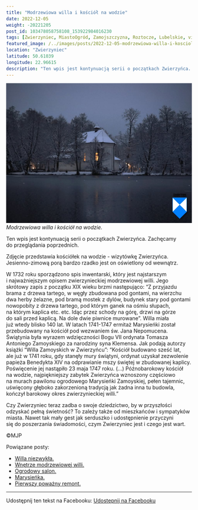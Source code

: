 ```yaml
---
title: "Modrzewiowa willa i kościół na wodzie"
date: 2022-12-05
weight: -20221205
post_id: 103478058758108_153922984016230
tags: [Zwierzyniec, MiastoOgród, Zamojszczyzna, Roztocze, Lubelskie, villarestituta, turystyka, dziedzictwo, zabytki, krajobrazy, kościoły]
featured_image: /../images/posts/2022-12-05-modrzewiowa-willa-i-kosciol-na-wodzie.jpg
location: "Zwierzyniec"
latitude: 50.61039
longitude: 22.96615
description: "Ten wpis jest kontynuacją serii o początkach Zwierzyńca. Zachęcamy do przeglądania poprzednich...."
---
```


![Modrzewiowa willa i kościół na wodzie.](/images/posts/2022-12-05-modrzewiowa-willa-i-kosciol-na-wodzie.jpg)
*Modrzewiowa willa i kościół na wodzie.*

Ten wpis jest kontynuacją serii o początkach Zwierzyńca. Zachęcamy do przeglądania poprzednich.

Zdjęcie przedstawia kościółek na wodzie - wizytówkę Zwierzyńca. Jesienno-zimową porą bardzo rzadko jest on oświetlony od wewnątrz.

W 1732 roku sporządzono spis inwentarski, który jest najstarszym i najważniejszym opisem zwierzynieckiej modrzewiowej willi. Jego skrótowy zapis z początku XIX wieku brzmi następująco:
“Z przyjazdu brama z drzewa tartego, w węgły zbudowana pod gontami, na wierzchu dwa herby żelazne, pod bramą mostek z dylów, budynek stary pod gontami nowopobity z drzewa tartego, pod którym ganek na ośmiu słupach, na którym kaplica etc. etc. Idąc przez schody na górę, drzwi na górze do sali przed kaplicą. Na dole dwie piwnice murowane”. Willa miała już wtedy blisko 140 lat.
W latach 1741-1747 ermitaż Marysieńki został przebudowany na kościół pod wezwaniem św. Jana Nepomucena. Świątynia była wyrazem wdzięczności Bogu VII ordynata Tomasza Antoniego Zamoyskiego za narodziny syna Klemensa. Jak podają autorzy książki “Willa Zamoyskich w Zwierzyńcu”:
“Kościół budowano sześć lat, ale już w 1741 roku, gdy stanęły mury świątyni, ordynat uzyskał zezwolenie papieża Benedykta XIV na odprawianie mszy świętej w zbudowanej kaplicy. Poświęcenie jej nastąpiło 23 maja 1747 roku. (...)
Późnobarokowy kościół na wodzie, najpiękniejszy zabytek Zwierzyńca wznoszony częściowo na murach pawilonu ogrodowego
Marysieńki Zamoyskiej, pełen tajemnic, uświęcony głęboko zakorzenioną tradycją jak żadna inna tu budowla, kończył barokowy okres zwierzynieckiej willi.”

Czy Zwierzyniec teraz zadba o swoje dziedzictwo, by w przyszłości odzyskać pełną świetność?
To zależy także od mieszkańców i sympatyków miasta.
Nawet tak mały gest jak serduszko i udostępnienie przyczyni się do poszerzania świadomości, czym Zwierzyniec jest i czego jest wart.



©MJP

Powiązane posty:
- [Willa niezwykła.](/posts/Willa-niezwykla)
- [Wnętrze modrzewiowej willi.](/posts/Wnetrze-modrzewiowej-willi)
- [Ogrodowy salon.](/posts/Ogrodowy-salon)
- [Marysieńka.](/posts/Marysienka)
- [Pierwszy poważny remont.](/posts/Pierwszy-powazny-remont)


---

Udostępnij ten tekst na Facebooku:
[Udostępnij na Facebooku](https://www.facebook.com/sharer/sharer.php?u=https://stowarzyszeniewachniewskiej.pl/posts/Modrzewiowa-willa-i-kosciol-na-wodzie)

<script type="application/ld+json">
{
  "@context": "https://schema.org",
  "@type": "BlogPosting",
  "headline": "Modrzewiowa willa i kościół na wodzie.",
  "datePublished": "2022-12-05",
  "dateModified": "2022-12-05",
  "author": {
    "@type": "Person",
    "name": "Michał Jan Patyk"
  },
  "publisher": {
    "@type": "Organization",
    "name": "Stowarzyszenie im. Aleksandry Wachniewskiej",
    "logo": {
      "@type": "ImageObject",
      "url": "https://stowarzyszeniewachniewskiej.pl/images/logo/logo.svg"
    }
  },
  "mainEntityOfPage": {
    "@type": "WebPage",
    "@id": "https://stowarzyszeniewachniewskiej.pl/posts/Modrzewiowa-willa-i-kosciol-na-wodzie"
  },
  "image": {
    "@type": "ImageObject",
    "url": "https://stowarzyszeniewachniewskiej.pl/images/posts/2022-12-05-modrzewiowa-willa-i-kosciol-na-wodzie.jpg"
  },
  "articleSection": "Dziedzictwo Kulturowe i Zabytki",
  "keywords": "Zwierzyniec, MiastoOgród, Zamojszczyzna, Roztocze, Lubelskie, villarestituta, turystyka, dziedzictwo, zabytki, krajobrazy, kościoły",
  "wordCount": 260,
  "articleBody": "Ten wpis jest kontynuacją serii o początkach Zwierzyńca. Zachęcamy do przeglądania poprzednich.\n\nZdjęcie przedstawia kościółek na wodzie - wizytówkę Zwierzyńca. Jesienno-zimową porą bardzo rzadko jest on oświetlony od wewnątrz.\n\nW 1732 roku sporządzono spis inwentarski, który jest najstarszym i najważniejszym opisem zwierzynieckiej modrzewiowej willi. Jego skrótowy zapis z początku XIX wieku brzmi następująco:\n“Z przyjazdu brama z drzewa tartego, w węgły zbudowana pod gontami, na wierzchu dwa herby żelazne, pod bramą mostek z dylów, budynek stary pod gontami nowopobity z drzewa tartego, pod którym ganek na ośmiu słupach, na którym kaplica etc. etc. Idąc przez schody na górę, drzwi na górze do sali przed kaplicą. Na dole dwie piwnice murowane”. Willa miała już wtedy blisko 140 lat.\nW latach 1741-1747 ermitaż Marysieńki został przebudowany na kościół pod wezwaniem św. Jana Nepomucena. Świątynia była wyrazem wdzięczności Bogu VII ordynata Tomasza Antoniego Zamoyskiego za narodziny syna Klemensa. Jak podają autorzy książki “Willa Zamoyskich w Zwierzyńcu”:\n“Kościół budowano sześć lat, ale już w 1741 roku, gdy stanęły mury świątyni, ordynat uzyskał zezwolenie papieża Benedykta XIV na odprawianie mszy świętej w zbudowanej kaplicy. Poświęcenie jej nastąpiło 23 maja 1747 roku. (...)\nPóźnobarokowy kościół na wodzie, najpiękniejszy zabytek Zwierzyńca wznoszony częściowo na murach pawilonu ogrodowego \nMarysieńki Zamoyskiej, pełen tajemnic, uświęcony głęboko zakorzenioną tradycją jak żadna inna tu budowla, kończył barokowy okres zwierzynieckiej willi.”\n\nCzy Zwierzyniec teraz zadba o swoje dziedzictwo, by w przyszłości odzyskać pełną świetność?\nTo zależy także od mieszkańców i sympatyków miasta. \nNawet tak mały gest jak serduszko i udostępnienie przyczyni się do poszerzania świadomości, czym Zwierzyniec jest i czego jest wart.\n \n          \n\n©MJP",
  "description": "Odkryj piękno Zwierzyńca i jego zabytki.",
  "copyrightHolder": {
    "@type": "Person",
    "name": "Michał Jan Patyk"
  }
}
</script>
<script type="application/ld+json">
{
  "@context": "https://schema.org",
  "@type": "BreadcrumbList",
  "itemListElement": [
    {
      "@type": "ListItem",
      "position": 1,
      "name": "Home",
      "item": "https://stowarzyszeniewachniewskiej.pl"
    },
    {
      "@type": "ListItem",
      "position": 2,
      "name": "posts",
      "item": "https://stowarzyszeniewachniewskiej.pl/posts"
    },
    {
      "@type": "ListItem",
      "position": 3,
      "name": "Modrzewiowa willa i kościół na wodzie.",
      "item": "https://stowarzyszeniewachniewskiej.pl/posts/Modrzewiowa-willa-i-kosciol-na-wodzie"
    }
  ]
}
</script>
